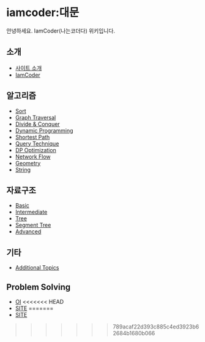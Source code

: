 # iamcoder:대문

안녕하세요. IamCoder(나는코더다) 위키입니다.

## 소개
- [사이트 소개](./intro/site.md)
- [IamCoder](./intro/iamcoder/iamcoder.md)
## 알고리즘
- [Sort](./algorithm/sort/sort.md)
- [Graph Traversal](./algorithm/graphtraversal/graphtraversal.md)
- [Divide & Conquer](./algorithm/divideandconquer/divideandconquer.md)
- [Dynamic Programming](./algorithm/dp/dp.md)
- [Shortest Path](./algorithm/shortestpath/shortestpath.md)
- [Query Technique](./algorithm/query/query.md)
- [DP Optimization](./algorithm/dpopt/dpopt.md)
- [Network Flow](./algorithm/networkflow/networkflow.md)
- [Geometry](./algorithm/geometry/geometry.md)
- [String](./algorithm/string/string.md)
## 자료구조
* [Basic](./datastructure/basic/basic.md)
* [Intermediate](./datastructure/intermediate/intermediate.md)
* [Tree](./datastructure/tree/tree.md)
* [Segment Tree](./datastructure/segmenttree/segmenttree.md)
* [Advanced](./datastructure/advanced/advanced.md)
## 기타
- [Additional Topics](./additional/additional.md)

## Problem Solving

* [OI](./ps/oi/oi.md)
<<<<<<< HEAD
* [SITE](./ps/site.md)
=======
* [SITE](./ps/site/site.md)

>>>>>>> 789acaf22d393c885c4ed3923b62684b1680b066

